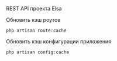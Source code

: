 REST API проекта Elsa


Обновить кэш роутов
~~~
php artisan route:cache
~~~

Обновить кэш конфигурации приложения
~~~
php artisan config:cache
~~~